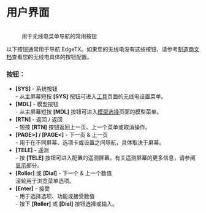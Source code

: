 # 用户界面

<figure><img src="https://edgetx-static.zkl2333.com/bwUserinterface.png" alt=""><figcaption><p>用于无线电菜单导航的常用按钮</p></figcaption></figure>

以下按钮通常用于导航 EdgeTX。如果您的无线电没有这些按钮，请参考[制造商文档](https://drive.google.com/drive/folders/1HPqNbVZT9yzQsHoVKRPTM1YFeBXevYS9?usp=sharing)查看您的无线电具体的按钮配置。

### **按钮：**

* **\[SYS]** - 系统按钮\
  \- 从主屏幕短按 **\[SYS]** 按钮可进入[工具](radio-settings/)页面的无线电设置菜单。
* **\[MDL]** - 模型按钮\
  \- 从主屏幕短按 **\[MDL]** 按钮可进入[模型选择](model-select/)页面的模型菜单。
* **\[RTN] -** 返回 / 返回\
  \- 短按 **\[RTN]** 按钮返回上一页、上一个菜单或取消操作。
* **\[PAGE>] / \[PAGE<]** - 下一页 & 上一页\
  \- 用于在不同屏幕、选项卡或设置之间导航，具体取决于屏幕。
* **\[TELE] -** 遥测\
  \- 按 **\[TELE]** 按钮可进入配置的遥测屏幕。有关遥测屏幕的更多信息，请参阅[显示](model-select/display.md)部分。
* **\[Roller]** 或 **\[Dial]** - 下一个 & 上一个数值\
  滚轮用于浏览菜单选项。&#x20;
* **\[Enter]** - 接受\
  \- 用于选择选项、功能或接受数值\
  \- 按下 **\[Roller]** 或 **\[Dial]** 按钮选择或输入。